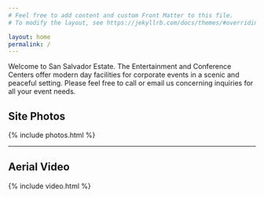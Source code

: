 ```yaml
---
# Feel free to add content and custom Front Matter to this file.
# To modify the layout, see https://jekyllrb.com/docs/themes/#overriding-theme-defaults

layout: home
permalink: /
---
```


Welcome to San Salvador Estate. The Entertainment and Conference Centers offer modern day facilities for corporate events in a scenic and peaceful setting. Please feel free to call or email us concerning inquiries for all your event needs.

## Site Photos

{% include photos.html %}

---

## Aerial Video

{% include video.html %}